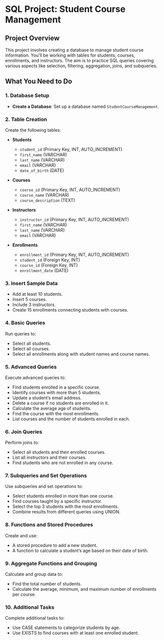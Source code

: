 # SQL Project: Student Course Management

## Project Overview

This project involves creating a database to manage student course information. You’ll be working with tables for students, courses, enrollments, and instructors. The aim is to practice SQL queries covering various aspects like selection, filtering, aggregation, joins, and subqueries.

## What You Need to Do

### 1. Database Setup

- **Create a Database**: Set up a database named `StudentCourseManagement`.

### 2. Table Creation

Create the following tables:

- **Students**
  - `student_id` (Primary Key, INT, AUTO_INCREMENT)
  - `first_name` (VARCHAR)
  - `last_name` (VARCHAR)
  - `email` (VARCHAR)
  - `date_of_birth` (DATE)

- **Courses**
  - `course_id` (Primary Key, INT, AUTO_INCREMENT)
  - `course_name` (VARCHAR)
  - `course_description` (TEXT)

- **Instructors**
  - `instructor_id` (Primary Key, INT, AUTO_INCREMENT)
  - `first_name` (VARCHAR)
  - `last_name` (VARCHAR)
  - `email` (VARCHAR)

- **Enrollments**
  - `enrollment_id` (Primary Key, INT, AUTO_INCREMENT)
  - `student_id` (Foreign Key, INT)
  - `course_id` (Foreign Key, INT)
  - `enrollment_date` (DATE)

### 3. Insert Sample Data

- Add at least 10 students.
- Insert 5 courses.
- Include 3 instructors.
- Create 15 enrollments connecting students with courses.

### 4. Basic Queries

Run queries to:
- Select all students.
- Select all courses.
- Select all enrollments along with student names and course names.

### 5. Advanced Queries

Execute advanced queries to:
- Find students enrolled in a specific course.
- Identify courses with more than 5 students.
- Update a student’s email address.
- Delete a course if no students are enrolled in it.
- Calculate the average age of students.
- Find the course with the most enrollments.
- List courses and the number of students enrolled in each.

### 6. Join Queries

Perform joins to:
- Select all students and their enrolled courses.
- List all instructors and their courses.
- Find students who are not enrolled in any course.

### 7. Subqueries and Set Operations

Use subqueries and set operations to:
- Select students enrolled in more than one course.
- Find courses taught by a specific instructor.
- Select the top 3 students with the most enrollments.
- Combine results from different queries using UNION.

### 8. Functions and Stored Procedures

Create and use:
- A stored procedure to add a new student.
- A function to calculate a student’s age based on their date of birth.

### 9. Aggregate Functions and Grouping

Calculate and group data to:
- Find the total number of students.
- Calculate the average, minimum, and maximum number of enrollments per course.

### 10. Additional Tasks

Complete additional tasks to:
- Use CASE statements to categorize students by age.
- Use EXISTS to find courses with at least one enrolled student.


